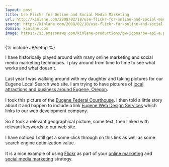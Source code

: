 ```yaml
---
layout: post
title: Use Flickr for Online and Social Media Marketing
url: http://kinlane.com/2008/02/18/use-flickr-for-online-and-social-media-marketing/
source: http://kinlane.com/2008/02/18/use-flickr-for-online-and-social-media-marketing/
domain: kinlane.com
image: https://s3.amazonaws.com/kinlane-productions/bw-icons/bw-api-a.png
---
```

{% include JB/setup %}<p>
     I have historically played around with many online marketing and social media marketing techniques. I play around from time to time to see what works and what doesn't.
     <br />
     <br />
     Last year I was walking around with my daughter and taking pictures for our Eugene Local Search web site. I am trying to have pictures of <a href="http://www.eugenelocalsearch.com/">local attractions and business around Eugene, Oregon</a>.
     <br />
     <br />
     I took this picture of the <a href="http://www.flickr.com/photos/7687932@N02/449187995/">Eugene Federal Courthouse</a>. I then told a little story about it and happen to include a link <a href="http://www.originalwebsolutions.com/">Eugene Web Design Services</a> which links to our web development company.
     <br />
     <br />
     So it took a relevant geographical picture, some text, then linked with relevant keywords to our web site.
     <br />
     <br />
     I have noticed I still get a some click through on this link as well as some search engine optimization value.
     <br />
     <br />
     It is a nice example of using <a href="http://www.flickr.com/">Flickr</a> as part of your <a href="http://www.oregonlocalsearch.com/">online marketing</a> and <a href="http://www.socialmediasquad.com/">social media marketing</a> strategy.
</p>